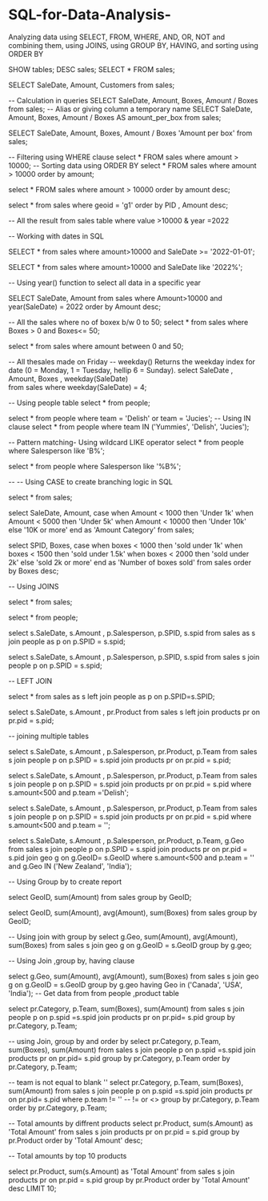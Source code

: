 # SQL-for-Data-Analysis-
Analyzing data using SELECT, FROM, WHERE, AND, OR, NOT and combining them, using JOINS, using GROUP BY, HAVING, and sorting using ORDER BY

SHOW tables;
DESC sales;
SELECT * FROM sales;

SELECT SaleDate, Amount, Customers from sales;

-- Calculation in queries
SELECT SaleDate, Amount, Boxes, Amount / Boxes from sales;
-- Alias or giving column a temporary name
SELECT SaleDate, Amount, Boxes, Amount / Boxes AS amount_per_box from sales;

SELECT SaleDate, Amount, Boxes, Amount / Boxes 'Amount per box' from sales;

-- Filtering using WHERE clause
select * 
FROM sales
where amount > 10000;
-- Sorting data using  ORDER BY
select * FROM sales
where amount > 10000
order by amount;

select * FROM sales
where amount > 10000
order by amount desc;

select  * from sales
where geoid = 'g1'
order by PID , Amount desc;

-- All the result from sales table  where value >10000 & year =2022

-- Working with dates in SQL

SELECT *
from sales
where amount>10000 and SaleDate >= '2022-01-01';

SELECT *
from sales
where amount>10000 and SaleDate like '2022%';

-- Using year() function to select all data in a specific year

SELECT SaleDate, Amount from sales
where Amount>10000  and year(SaleDate) = 2022 order by Amount desc;

-- All the sales where no of boxex b/w 0 to 50;
select * from sales
where Boxes > 0 and Boxes<= 50;

select * from sales
where amount between 0 and 50;

-- All thesales made on Friday
-- weekday() Returns the weekday index for date (0 = Monday, 1 = Tuesday, hellip 6 = Sunday).
select SaleDate , Amount, Boxes , weekday(SaleDate)   
from sales 
where weekday(SaleDate) = 4;

-- Using people table
select * from people;

select *  from people 
where team = 'Delish' or team = 'Jucies';
-- Using IN clause
select *  from people 
where team IN ('Yummies', 'Delish', 'Jucies');

-- Pattern matching- Using wildcard LIKE operator
select * from people
where Salesperson like 'B%';

select * from people
where Salesperson like '%B%';


-- -- Using CASE to create branching logic in SQL

select * from sales;

select SaleDate, Amount,
	case	when Amount < 1000 then 'Under 1k'
			when Amount < 5000 then 'Under 5k'
            when Amount < 10000 then 'Under 10k'
		else '10K or more'
	end as 'Amount Category'
from sales;     

select SPID, Boxes,
	case	when boxes < 1000 then 'sold under 1k'
			when boxes < 1500 then 'sold under 1.5k'
            when boxes < 2000 then 'sold under 2k'
		else 'sold 2k or more'
	end as 'Number of boxes sold'
from sales
order by Boxes desc;

-- Using JOINS

select * from sales;

select * from people;

select s.SaleDate, s.Amount , p.Salesperson, p.SPID, s.spid
from sales as s
join people as p on p.SPID = s.spid;


select s.SaleDate, s.Amount , p.Salesperson, p.SPID, s.spid
from sales s
join people p on p.SPID = s.spid;

-- LEFT JOIN

select * from sales as s
left join people as p on p.SPID=s.SPID;

select s.SaleDate, s.Amount , pr.Product
from sales s
left join products pr on pr.pid = s.pid;

-- joining multiple tables

select s.SaleDate, s.Amount , p.Salesperson, pr.Product, p.Team
from sales s
join people p on p.SPID = s.spid
join products pr on pr.pid = s.pid;


select s.SaleDate, s.Amount , p.Salesperson, pr.Product, p.Team
from sales s
join people p on p.SPID = s.spid
join products pr on pr.pid = s.pid
where s.amount<500 and p.team ='Delish';

select s.SaleDate, s.Amount , p.Salesperson, pr.Product, p.Team
from sales s
join people p on p.SPID = s.spid
join products pr on pr.pid = s.pid
where s.amount<500 and p.team = '';

 
select s.SaleDate, s.Amount , p.Salesperson, pr.Product, p.Team, g.Geo
from sales s
join people p on p.SPID = s.spid
join products pr on pr.pid = s.pid
join geo g on g.GeoID= s.GeoID
where s.amount<500 and p.team = '' and g.Geo IN ('New Zealand', 'India');

-- Using Group by to create report 

select GeoID, sum(Amount)
from sales
group by GeoID;

select GeoID, sum(Amount), avg(Amount), sum(Boxes)
from sales
group by GeoID;

-- Using join with group by
select g.Geo, sum(Amount), avg(Amount), sum(Boxes)
from sales s
join geo g on g.GeoID = s.GeoID
group by g.geo;

-- Using Join ,group by, having clause

select g.Geo, sum(Amount), avg(Amount), sum(Boxes)
from sales s
join geo g on g.GeoID = s.GeoID
group by g.geo
having Geo in ('Canada', 'USA', 'India');
-- Get data from from people ,product table

select pr.Category, p.Team, sum(Boxes), sum(Amount)
from sales s
join people p on p.spid =s.spid
join products pr on pr.pid= s.pid
group by pr.Category, p.Team;

-- using Join, group by and order by
select pr.Category, p.Team, sum(Boxes), sum(Amount)
from sales s
join people p on p.spid =s.spid
join products pr on pr.pid= s.pid
group by pr.Category, p.Team
order by pr.Category, p.Team;


-- team is not equal to blank ''
select pr.Category, p.Team, sum(Boxes), sum(Amount)
from sales s
join people p on p.spid =s.spid
join products pr on pr.pid= s.pid
where p.team != ''                -- != or <>
group by pr.Category, p.Team
order by pr.Category, p.Team;

-- Total amounts by diffrent products
select pr.Product, sum(s.Amount) as 'Total Amount'
from sales s
join products pr on pr.pid = s.pid
group by pr.Product
order by 'Total Amount' desc;

-- Total amounts by top 10 products 

select pr.Product, sum(s.Amount) as 'Total Amount'
from sales s
join products pr on pr.pid = s.pid
group by pr.Product
order by 'Total Amount' desc
LIMIT 10;

